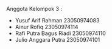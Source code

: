 Anggota Kelompok 3 :
- Yusuf Arif Rahman 23050974083
- Ainur Rofiq 23050974114
- Rafi Putra Bagus Riadi 23050974110
- Julio Anggara Putra 23050974101
